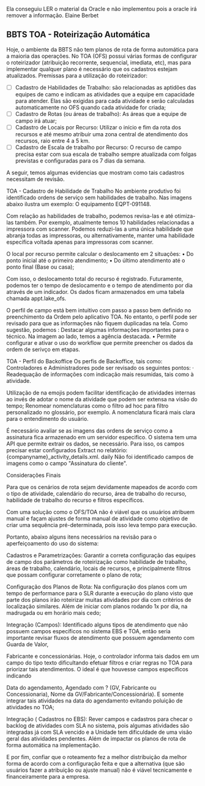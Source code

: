 Ela conseguiu LER o material da Oracle e não implementou pois a oracle irá remover a informação.
Elaine Berbet


BBTS
TOA - Roteirização Automática
-
Hoje, o ambiente da BBTS não tem planos de rota de forma automática para a maioria das operações.
No TOA (OFS) possui várias formas de configurar o roteirizador (atribuição recorrente, sequencial, imediata, etc), mas para implementar qualquer plano é necessário que os cadastros estejam atualizados.
Premissas para a utilização do roteirizador:
- [ ] Cadastro de Habilidades de Trabalho: são relacionadas as aptidões das equipes de camo e indicam as atividades que a equipe em capacidade para atender. Elas são exigidas para cada atividade e serão calculadas automaticamente no OFS quando cada atividade for criada;
- [ ] Cadastro de Rotas (ou áreas de trabalho): As áreas que a equipe de campo irá atuar;
- [ ] Cadastro de Locais por Recurso: Utilizar o início e fim da rota dos recursos e até mesmo atribuir uma zona central de atendimento dos recursos, raio entre 4 a 5 km.
- [ ] Cadastro de Escala de trabalho por Recurso: O recurso de campo precisa estar com sua escala de trabalho sempre atualizada com folgas previstas e configuradas para os 7 dias da semana.

A seguir, temos algumas evidencias que mostram como tais cadastros necessitam de revisão.


TOA - Cadastro de Habilidade de Trabalho
No ambiente produtivo foi identificado ordens de serviço sem habilidades de trabalho. Nas imagens abaixo ilustra um exemplo: O equipamento EQPT-091148.

Com relação as habilidades de trabalho, podemos revisa-las e até otimiza-las também.
Por exemplo, atualmente temos 10 habilidades relacionadas a impressora com scanner.
Podemos reduzi-las a uma única habilidade que abranja todas as impressoras, ou alternativamente, manter uma habilidade especifica voltada apenas para impressoras com scanner.


O local por recurso permite calcular o deslocamento em 2 situações:
• Do ponto inicial até o primeiro atendimento;
• Do último atendimento até o ponto final (Base ou casa);

Com isso, o deslocamento total do recurso é registrado.
Futuramente, podemos ter o tempo de deslocamento e o tempo de atendimento por dia através de um indicador.
Os dados ficam armazenados em uma tabela chamada appt.lake_ofs.


O perfil de campo está bem intuitivo com passo a passo bem definido no preenchimento da Ordem pelo aplicativo TOA. No entanto, o perfil pode ser revisado para que as informações não fiquem duplicadas na tela.
Como sugestão, podemos :
Destacar algumas informações importantes para o técnico. Na imagem ao lado, temos a agência destacada.
• Permite configurar e ativar o uso do workflow que permite preencher os dados da ordem de serivço em etapas.



TOA - Perfil do Backoffice
Os perfis de Backoffice, tais como: Controladores e Administradores pode ser revisado os seguintes pontos:
·
Readequação de informações com indicação mais resumidas, tais como à atividade.

Utilização de na emojis podem facilitar identificação de atividades internas ao invés de adotar o nome da atividade que podem ser extensa na visão do tempo;
Renomear nomenclaturas como o filtro ad hoc para filtro personalizado no glossário, por exemplo. A nomenclatura ficará mais clara para o entendimento do usuário.

É necessário avaliar se as imagens das ordens de serviço como a assinatura fica armazenado em um servidor especifico.
O sistema tem uma API que permite extrair os dados, se necessário. Para isso, os campos precisar estar configurados Extract
no
relatório: {companyname}_activity_details.xml. daily
Não foi identificado campos de imagens como o campo "Assinatura do cliente".


Considerações Finais

Para que os cenários de rota sejam devidamente mapeados de acordo com o tipo de atividade, calendário do recurso, área de trabalho do recurso, habilidade de trabalho do recurso e filtros específicos.

Com uma solução como o OFS/TOA não é viável que os usuários atribuem manual e façam ajustes de forma manual de atividade como objetivo de criar uma sequência pré-determinada, pois isso leva tempo para execução.

Portanto, abaixo alguns itens necessários na revisão para o aperfeiçoamento do uso do sistema:

Cadastros e Parametrizações: Garantir a correta configuração das equipes de campo dos parâmetros de roteirização como habilidade de trabalho, áreas de trabalho, calendário, locais de recursos, e principalmente filtros que possam configurar corretamente o plano de rota;

Configuração dos Planos de Rota: Na configuração dos planos com um tempo de performance para o SLR durante a execução do plano visto que parte dos planos irão roteirizar muitas atividades por dia com critérios de localização similares. Além de iniciar com planos rodando 1x por dia, na madrugada ou em horário mais cedo;

Integração (Campos): Identificado alguns tipos de atendimento que não possuem campos específicos no sistema EBS e TOA, então seria importante revisar fluxos de atendimento que possuem agendamento com Guarda de Valor,

Fabricante e concessionárias. Hoje, o controlador informa tais dados em um campo do tipo texto dificultando efetuar filtros e criar regras no TOA para priorizar tais atendimentos. O ideal é que houvesse campos especificos indicando

Data do agendamento, Agendado com ? (GV, Fabricante ou Concessionaria), Nome da GV/Fabricante/Concessionária). E somente integrar tais atividades na data do agendamento evitando poluição de atividades no TOA;

Integração ( Cadastros no EBS): Rever campos e cadastros para checar o backlog de atividades com SLA no sistema, pois algumas atividades são integradas já com SLA vencido e a Unidade tem dificuldade de uma visão geral das atividades pendentes. Além de impactar os planos de rota de forma automática na implementação.

E por fim, confiar que o roteamento fez a melhor distribuição da melhor forma de acordo com a configuração feita e que a alternativa (que são usuários fazer a atribuição ou ajuste manual) não é viável tecnicamente e financeiramente para a empresa.
